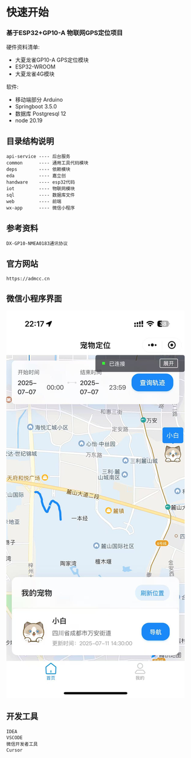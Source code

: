 # 快速开始

### 基于ESP32+GP10-A 物联网GPS定位项目

硬件资料清单:

* 大夏龙雀GP10-A GPS定位模块
* ESP32-WROOM
* 大夏龙雀4G模块

软件:

* 移动端部分 Arduino
* Springboot 3.5.0
* 数据库 Postgresql 12
* node 20.19



## 目录结构说明
    api-service ---- 后台服务
    common      ---- 通用工具代码模块
    deps        ---- 依赖模块
    eda         ---- 嘉立创
    handware    ---- esp32代码
    iot         ---- 物联网模块
    sql         ---- 数据库文件
    web         ---- 前端
    wx-app      ---- 微信小程序


## 参考资料

    DX-GP10-NMEA0183通讯协议
    
## 官方网站

    https://admcc.cn

## 微信小程序界面

![](.\images\wx_app.jpg)


## 开发工具
    
    IDEA
    VSCODE
    微信开发者工具
    Cursor
